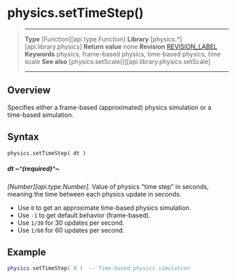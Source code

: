 
# physics.setTimeStep()

> --------------------- ------------------------------------------------------------------------------------------
> __Type__              [Function][api.type.Function]
> __Library__           [physics.*][api.library.physics]
> __Return value__      none
> __Revision__          [REVISION_LABEL](REVISION_URL)
> __Keywords__          physics, frame-based physics, time-based physics, time scale
> __See also__          [physics.setScale()][api.library.physics.setScale]
> --------------------- ------------------------------------------------------------------------------------------


## Overview

Specifies either a frame-based (approximated) physics simulation or a <nobr>time-based</nobr> simulation.


## Syntax

	physics.setTimeStep( dt )

##### dt ~^(required)^~
_[Number][api.type.Number]._ Value of physics "time&nbsp;step" in seconds, meaning the time between each physics update in seconds.

* Use `0` to get an approximate time-based physics simulation.
* Use `-1` to get default behavior (frame-based).
* Use `1/30` for 30 updates per second.
* Use `1/60` for 60 updates per second.


## Example

`````lua
physics.setTimeStep( 0 )  -- Time-based physics simulation
`````
